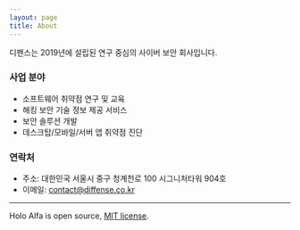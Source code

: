 ```yaml
---
layout: page
title: About
---
```


디펜스는 2019년에 설립된 연구 중심의 사이버 보안 회사입니다. 

### 사업 분야

* 소프트웨어 취약점 연구 및 교육
* 해킹 보안 기술 정보 제공 서비스 
* 보안 솔루션 개발
* 데스크탑/모바일/서버 앱 취약점 진단

### 연락처

* 주소: 대한민국 서울시 중구 청계천로 100 시그니처타워 904호<br>
* 이메일: contact@diffense.co.kr

---

Holo Alfa is open source, [MIT license](http://opensource.org/licenses/MIT).
